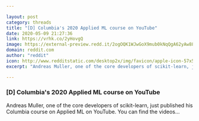 ```yaml
---

layout: post
category: threads
title: "[D] Columbia's 2020 Applied ML course on YouTube"
date: 2020-05-09 21:27:36
link: https://vrhk.co/2yHovgQ
image: https://external-preview.redd.it/2ogOQK1WJwGoX9mub0kNqQgA62yAw88bVA8uXuYdYfk.jpg?width=168&height=87.9581151832&auto=webp&crop=168:87.9581151832,smart&s=b602528bf0bb551e8ff9e1c9513d6cd83759c255
domain: reddit.com
author: "reddit"
icon: http://www.redditstatic.com/desktop2x/img/favicon/apple-icon-57x57.png
excerpt: "Andreas Muller, one of the core developers of scikit-learn, just published his Columbia course on Applied ML on YouTube. You can find the videos..."

---
```


### [D] Columbia's 2020 Applied ML course on YouTube

Andreas Muller, one of the core developers of scikit-learn, just published his Columbia course on Applied ML on YouTube. You can find the videos...